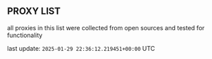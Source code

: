 ## PROXY LIST

all proxies in this list were collected from open sources and tested for functionality

last update: `2025-01-29 22:36:12.219451+00:00` UTC